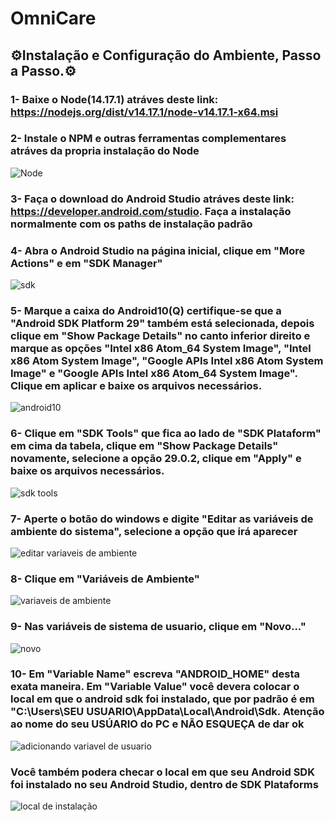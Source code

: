 # OmniCare

## :gear:Instalação e Configuração do Ambiente, Passo a Passo.:gear:

### 1- Baixe o Node(14.17.1) atráves deste link: https://nodejs.org/dist/v14.17.1/node-v14.17.1-x64.msi

### 2- Instale o NPM e outras ferramentas complementares atráves da propria instalação do Node

<img alt="Node" src="https://res.cloudinary.com/dds7bsyhr/image/upload/v1639598207/nodejs_r1r6wq.png">

### 3- Faça o download do Android Studio atráves deste link: https://developer.android.com/studio. Faça a instalação normalmente com os paths de instalação padrão

### 4- Abra o Android Studio na página inicial, clique em "More Actions" e em "SDK Manager"

<img alt="sdk" src="https://res.cloudinary.com/dds7bsyhr/image/upload/v1639599222/android_xuddef.png">

### 5- Marque a caixa do Android10(Q) certifique-se que a "Android SDK Platform 29" também está selecionada, depois clique em "Show Package Details" no canto inferior direito e marque as opções "Intel x86 Atom_64 System Image", "Intel x86 Atom System Image", "Google APIs Intel x86 Atom System Image" e "Google APIs Intel x86 Atom_64 System Image". Clique em aplicar e baixe os arquivos necessários. 

<img alt="android10" src="https://res.cloudinary.com/dds7bsyhr/image/upload/v1639599589/sdk_kjlpa0.png">

### 6- Clique em "SDK Tools" que fica ao lado de "SDK Plataform" em cima da tabela, clique em "Show Package Details" novamente, selecione a opção 29.0.2, clique em "Apply" e baixe os arquivos necessários. 

<img alt="sdk tools" src="https://res.cloudinary.com/dds7bsyhr/image/upload/v1639615934/sdk_tools_r31g3v.png">

### 7- Aperte o botão do windows e digite "Editar as variáveis de ambiente do sistema", selecione a opção que irá aparecer

<img alt="editar variaveis de ambiente" src="https://res.cloudinary.com/dds7bsyhr/image/upload/v1639608048/variavel_of3zqe.png">

### 8- Clique em "Variáveis de Ambiente"

<img alt="variaveis de ambiente" src="https://res.cloudinary.com/dds7bsyhr/image/upload/v1639608138/variavel_de_ambiente_ynzuwy.png">

### 9- Nas variáveis de sistema de usuario, clique em "Novo..." 

<img alt="novo" src="https://res.cloudinary.com/dds7bsyhr/image/upload/v1639616269/novo_a5vhae.png">

### 10- Em "Variable Name" escreva "ANDROID_HOME" desta exata maneira. Em "Variable Value" você devera colocar o local em que o android sdk foi instalado, que por padrão é em "C:\Users\SEU USUARIO\AppData\Local\Android\Sdk. Atenção ao nome do seu USÚARIO do PC e NÃO ESQUEÇA de dar ok

<img alt="adicionando variavel de usuario" src="https://res.cloudinary.com/dds7bsyhr/image/upload/v1639616311/android_home_hrjopu.png">

### Você também podera checar o local em que seu Android SDK foi instalado no seu Android Studio, dentro de SDK Plataforms

<img alt="local de instalação" src="https://res.cloudinary.com/dds7bsyhr/image/upload/v1639616675/local_difeqq.png">








